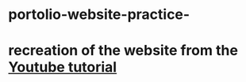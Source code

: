 # portolio-website-practice-
# recreation of the website from the [Youtube tutorial](https://youtu.be/hnjHCmaUVPg)
